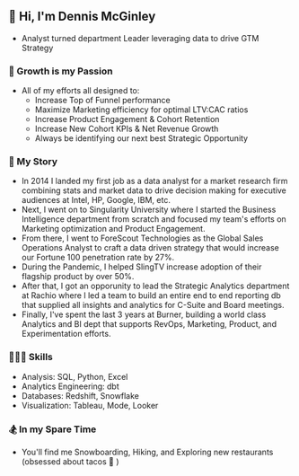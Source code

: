 ## 👋 Hi, I'm Dennis McGinley
- Analyst turned department Leader leveraging data to drive GTM Strategy

### 🚀 Growth is my Passion
- All of my efforts all designed to:
  - Increase Top of Funnel performance
  - Maximize Marketing efficiency for optimal LTV:CAC ratios
  - Increase Product Engagement & Cohort Retention
  - Increase New Cohort KPIs & Net Revenue Growth
  - Always be identifying our next best Strategic Opportunity

### 📖 My Story
- In 2014 I landed my first job as a data analyst for a market research firm combining stats and market data to drive decision making for executive audiences at Intel, HP, Google, IBM, etc.
- Next, I went on to Singularity University where I started the Business Intelligence department from scratch and focused my team's efforts on Marketing optimization and Product Engagement.
- From there, I went to ForeScout Technologies as the Global Sales Operations Analyst to craft a data driven strategy that would increase our Fortune 100 penetration rate by 27%.
- During the Pandemic, I helped SlingTV increase adoption of their flagship product by over 50%.
- After that, I got an opporunity to lead the Strategic Analytics department at Rachio where I led a team to build an entire end to end reporting db that supplied all insights and analytics for C-Suite and Board meetings.
- Finally, I've spent the last 3 years at Burner, building a world class Analytics and BI dept that supports RevOps, Marketing, Product, and Experimentation efforts.

### 👨🏽‍💻 Skills
- Analysis: SQL, Python, Excel
- Analytics Engineering: dbt
- Databases: Redshift, Snowflake 
- Visualization: Tableau, Mode, Looker

### 🏂 In my Spare Time
- You'll find me Snowboarding, Hiking, and Exploring new restaurants (obsessed about tacos 🌮 )
